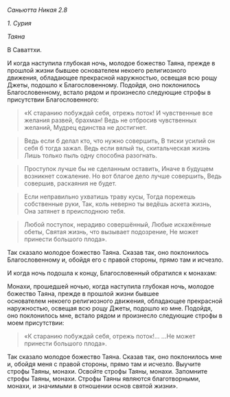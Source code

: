 *Саньютта Никая 2\.8*

*1\. Сурия*

*Таяна*

В Саваттхи\.

И когда наступила глубокая ночь, молодое божество Таяна, прежде в прошлой жизни бывшее основателем некоего религиозного движения, обладающее прекрасной наружностью, освещая всю рощу Джеты, подошло к Благословенному\. Подойдя, оно поклонилось Благословенному, встало рядом и произнесло следующие строфы в присутствии Благословенного:

> «К старанию побуждай себя, отрежь поток\!
> И чувственные все желания развей, брахман\!
> Ведь не отбросив чувственных желаний,
> Мудрец единства не достигнет\.

> Ведь если б делал кто, что нужно совершить,
> В тиски усилий он себя б тогда зажал\.
> Ведь если вялый ты, скитальческая жизнь
> Лишь только пыль одну способна разогнать\.

> Проступок лучше бы не сделанным оставить,
> Иначе в будущем возникнет сожаление\.
> Но вот благое дело лучше совершить,
> Ведь совершив, раскаяния не будет\.

> Если неправильно ухватишь траву кусы,
> Тогда порежешь собственные руки,
> Так, коль неверно ты ведёшь аскета жизнь,
> Она затянет в преисподнюю тебя\.

> Любой поступок, нерадиво совершённый,
> Любые искажённые обеты,
> Святая жизнь, что вызывает подозрение,
> Не может принести большого плода»\.

Так сказало молодое божество Таяна\. Сказав так, оно поклонилось Благословенному и, обойдя его с правой стороны, прямо там и исчезло\.

И когда ночь подошла к концу, Благословенный обратился к монахам:

Монахи, прошедшей ночью, когда наступила глубокая ночь, молодое божество Таяна, прежде в прошлой жизни бывшее основателем некоего религиозного движения, обладающее прекрасной наружностью, освещая всю рощу Джеты, подошло ко мне\. Подойдя, оно поклонилось мне, встало рядом и произнесло следующие строфы в моем присутствии:

> «К старанию побуждай себя, отрежь поток\!…
> …Не может принести большого плода»\.

Так сказало молодое божество Таяна\. Сказав так, оно поклонилось мне и, обойдя меня с правой стороны, прямо там и исчезло\. Выучите строфы Таяны, монахи\. Освойте строфы Таяны, монахи\. Запомните строфы Таяны, монахи\. Строфы Таяны являются благотворными, монахи, и значимыми в отношении основ святой жизни»\.
